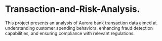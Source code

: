 # Transaction-and-Risk-Analysis.
This project presents an analysis of Aurora bank transaction data aimed at understanding customer spending behaviors, enhancing fraud detection capabilities, and ensuring compliance with relevant regulations.
